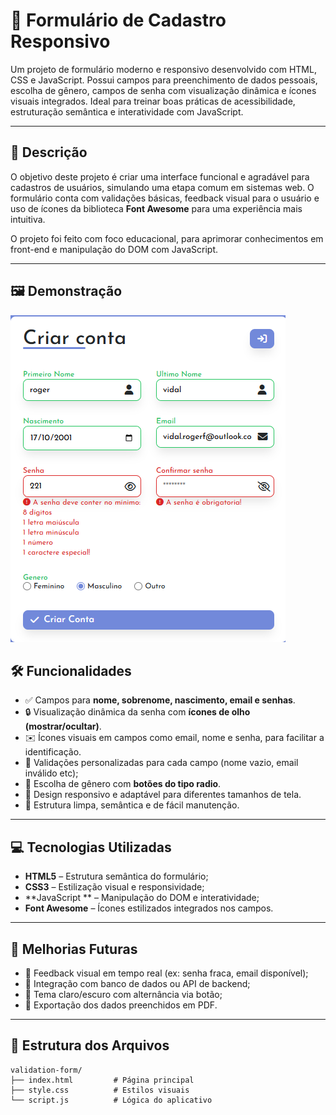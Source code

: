 # 🧾 Formulário de Cadastro Responsivo

Um projeto de formulário moderno e responsivo desenvolvido com HTML, CSS e JavaScript. Possui campos para preenchimento de dados pessoais, escolha de gênero, campos de senha com visualização dinâmica e ícones visuais integrados. Ideal para treinar boas práticas de acessibilidade, estruturação semântica e interatividade com JavaScript.

---

## 📄 Descrição

O objetivo deste projeto é criar uma interface funcional e agradável para cadastros de usuários, simulando uma etapa comum em sistemas web. O formulário conta com validações básicas, feedback visual para o usuário e uso de ícones da biblioteca **Font Awesome** para uma experiência mais intuitiva.

O projeto foi feito com foco educacional, para aprimorar conhecimentos em front-end e manipulação do DOM com JavaScript.

---
## 🖼️ Demonstração
![image](https://github.com/RogerFVidal/validation-form/blob/93779eaf51846a7f7f2ae03c4f7fc9c06b3625ff/form_img/validation-form-password.png)
## 🛠️ Funcionalidades

- ✅ Campos para **nome, sobrenome, nascimento, email e senhas**.
- 🔒 Visualização dinâmica da senha com **ícones de olho (mostrar/ocultar)**.
- ✉️ Ícones visuais em campos como email, nome e senha, para facilitar a identificação.
- 🧪 Validações personalizadas para cada campo (nome vazio, email inválido etc);
- 🧑 Escolha de gênero com **botões do tipo radio**.
- 📱 Design responsivo e adaptável para diferentes tamanhos de tela.
- 🎯 Estrutura limpa, semântica e de fácil manutenção.

---

## 💻 Tecnologias Utilizadas

- **HTML5** – Estrutura semântica do formulário;
- **CSS3** – Estilização visual e responsividade;
- **JavaScript ** – Manipulação do DOM e interatividade;
- **Font Awesome** – Ícones estilizados integrados nos campos.

---

## 🎯 Melhorias Futuras

- 🔁 Feedback visual em tempo real (ex: senha fraca, email disponível);
- 🧾 Integração com banco de dados ou API de backend;
- 🌙 Tema claro/escuro com alternância via botão;
- 📄 Exportação dos dados preenchidos em PDF.

---


## 📁 Estrutura dos Arquivos

```
validation-form/
├── index.html         # Página principal
├── style.css          # Estilos visuais
└── script.js          # Lógica do aplicativo

